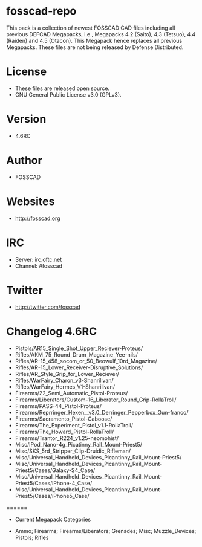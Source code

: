 fosscad-repo
============

This pack is a collection of newest FOSSCAD CAD files including all previous DEFCAD Megapacks, i.e., Megapacks 4.2 (Saito), 4,3 (Tetsuo), 4.4 (Raiden) and 4.5 (Otacon). This Megapack hence replaces all previous Megapacks. These files are not being released by Defense Distributed. 

# License

* These files are released open source.
* GNU General Public License v3.0 (GPLv3).

# Version

* 4.6RC

# Author
* FOSSCAD

# Websites 
* http://fosscad.org

# IRC
* Server: irc.oftc.net 
* Channel: #fosscad

# Twitter
* http://twitter.com/fosscad

# Changelog 4.6RC 

* Pistols/AR15_Single_Shot_Upper_Reciever-Proteus/
* Rifles/AKM_75_Round_Drum_Magazine_Yee-nils/
* Rifles/AR-15_458_socom_or_50_Beowulf_10rd_Magazine/
* Rifles/AR-15_Lower_Receiver-Disruptive_Solutions/
* Rifles/AR_Style_Grip_for_Lower_Reciever/
* Rifles/WarFairy_Charon_v3-Shanrilivan/
* Rifles/WarFairy_Hermes_V1-Shanrilivan/
* Firearms/22_Semi_Automatic_Pistol-Proteus/
* Firearms/Liberators/Custom-16_Liberator_Round_Grip-RollaTroll/
* Firearms/PASS-44_Pistol-Proteus/
* Firearms/Reprringer_Hexen__v3.0_Derringer_Pepperbox_Gun-franco/
* Firearms/Sacramento_Pistol-Caboose/
* Firearms/The_Experiment_Pistol_v1.1-RollaTroll/
* Firearms/The_Howard_Pistol-RollaTroll/
* Firearms/Trantor_R224_v1.25-neomohist/
* Misc/IPod_Nano-4g_Picatinny_Rail_Mount-Priest5/
* Misc/SKS_5rd_Stripper_Clip-Druidic_Rifleman/
* Misc/Universal_Handheld_Devices_Picantinny_Rail_Mount-Priest5/
* Misc/Universal_Handheld_Devices_Picantinny_Rail_Mount-Priest5/Cases/Galaxy-S4_Case/
* Misc/Universal_Handheld_Devices_Picantinny_Rail_Mount-Priest5/Cases/iPhone-4_Case/
* Misc/Universal_Handheld_Devices_Picantinny_Rail_Mount-Priest5/Cases/iPhone5_Case/

======
* Current Megapack Categories
- Ammo; Firearms; Firearms/Liberators; Grenades; Misc; Muzzle_Devices; Pistols; Rifles
